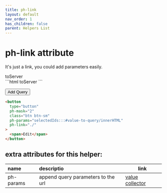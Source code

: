 ```yaml
---
title: ph-link
layout: default
nav_order: 1
has_children: false
parent: Helpers List
---
```


# ph-link attribute

It's just a link, you could add parameters easily.

<div class="code-example" markdown="1">
<span id="value-to-query">toServer</span>
</div>
```html
<span id="value-to-query">toServer</span>
<script>
  let vtq = document.getElementById('value-to-query');
  let v = Math.floor(Math.random() * (100 - 1)) + 1;
  vtq.innerHTML = 'toServer-' + v
</script>
```

<script>
  let vtq = document.getElementById('value-to-query');
  let v = Math.floor(Math.random() * (100 - 1)) + 1;
  vtq.innerHTML = 'toServer-' + v
</script>

<div class="code-example" markdown="1">
<code class="language-plaintext highlighter-rouge" ph-show-current-url></code>

<button
type="button"
ph-mask="2"
class="btn btn-sm"
ph-params="selectedIds:::#value-to-query/innerHTML"
ph-link="./">
 <span>Add Query</span>
</button>
</div>

```html
<button
  type="button"
  ph-mask="2"
  class="btn btn-sm"
  ph-params="selectedIds:::#value-to-query/innerHTML"
  ph-link="./"
>
  <span>Edit</span>
</button>
```

## extra attributes for this helper:

| name      | descriptio                         | link                                                                         |
| :-------- | :--------------------------------- | ---------------------------------------------------------------------------- |
| ph-params | append query parameters to the url | <a href="{{site.baseurl}}/value-collector/" ph-pjax-link>value collector</a> |
